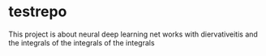 # testrepo

This project is about neural deep learning net works with diervativeitis and the integrals of the integrals of the integrals